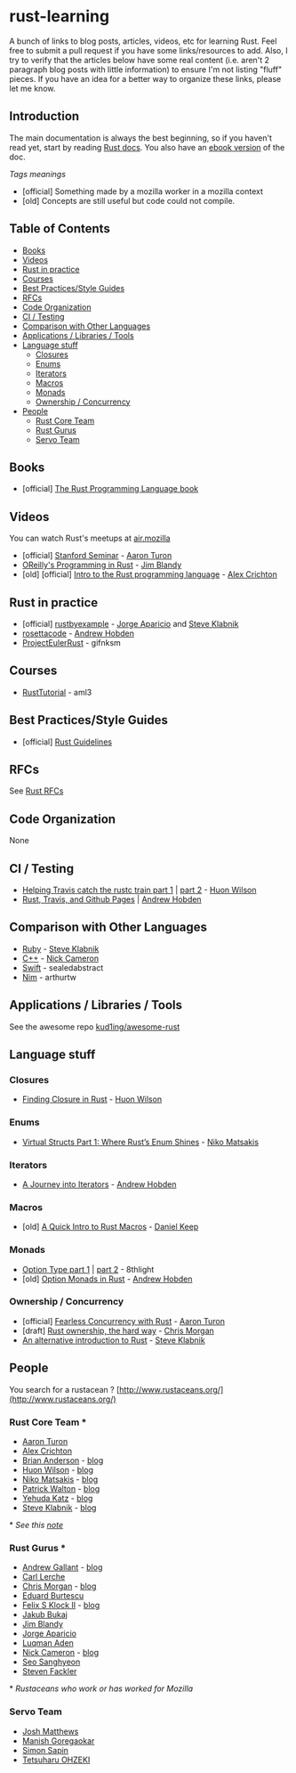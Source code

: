 # rust-learning

A bunch of links to blog posts, articles, videos, etc for learning Rust. Feel free to submit a pull request if you have some links/resources to add. Also, I try to verify that the articles below have some real content (i.e. aren't 2 paragraph blog posts with little information) to ensure I'm not listing "fluff" pieces. If you have an idea for a better way to organize these links, please let me know.

## Introduction
The main documentation is always the best beginning, so if you haven't read yet, start by reading [Rust docs](http://www.rust-lang.org/). You also have an [ebook version](https://github.com/mkaito/rustdocs_ebook) of the doc.

*Tags meanings*
* [official] Something made by a mozilla worker in a mozilla context
* [old] Concepts are still useful but code could not compile.

## Table of Contents
- [Books](#books)
- [Videos](#videos)
- [Rust in practice](#rust-in-practice)
- [Courses](#courses)
- [Best Practices/Style Guides](#best-practicesstyle-guides)
- [RFCs](#rfcs)
- [Code Organization](#code-organization)
- [CI / Testing](#ci--testing)
- [Comparison with Other Languages](#comparison-with-other-languages)
- [Applications / Libraries / Tools](#applications--libraries--tools)
- [Language stuff](#language-stuff)
  - [Closures](#closures)
  - [Enums](#enums)
  - [Iterators](#iterators)
  - [Macros](#macros)
  - [Monads](#monads)
  - [Ownership / Concurrency](#ownership--concurrency)
- [People](#people)
  - [Rust Core Team](#rust-core-team)
  - [Rust Gurus](#rust-gurus)
  - [Servo Team](#servo-team)

## Books
* [official] [The Rust Programming Language book](http://doc.rust-lang.org/nightly/book/)

## Videos
You can watch Rust's meetups at [air.mozilla](https://air.mozilla.org/channels/rust/)
* [official] [Stanford Seminar](https://www.youtube.com/watch?v=O5vzLKg7y-k) - [Aaron Turon][]
* [OReilly's Programming in Rust](https://www.reddit.com/r/rust/comments/2trruh/recording_of_jim_blandys_programming_in_rust/) - [Jim Blandy][]
* [old] [official] [Intro to the Rust programming language](https://www.youtube.com/watch?v=agzf6ftEsLU) - [Alex Crichton][]

## Rust in practice
* [official] [rustbyexample](http://rustbyexample.com/) - [Jorge Aparicio][] and [Steve Klabnik][]
* [rosettacode](https://github.com/Hoverbear/rust-rosetta) - [Andrew Hobden][]
* [ProjectEulerRust](https://github.com/gifnksm/ProjectEulerRust) - gifnksm

## Courses
* [RustTutorial](https://aml3.github.io/RustTutorial/) - aml3

## Best Practices/Style Guides
* [official] [Rust Guidelines](https://github.com/rust-lang/rust-guidelines)

## RFCs
See [Rust RFCs](https://github.com/rust-lang/rfcs)

## Code Organization
None

## CI / Testing
* [Helping Travis catch the rustc train part 1](https://huonw.github.io/blog/2015/04/helping-travis-catch-the-rustc-train/) | [part 2]() - [Huon Wilson][]
* [Rust, Travis, and Github Pages](http://hoverbear.org/2015/03/07/rust-travis-github-pages/) | [Andrew Hobden]()

## Comparison with Other Languages
* [Ruby](http://www.rustforrubyists.com/) - [Steve Klabnik][]
* [C++](http://aminb.gitbooks.io/rust-for-c/content/) - [Nick Cameron][]
* [Swift](http://faq.sealedabstract.com/rust/) - sealedabstract
* [Nim](https://arthurtw.github.io/2015/01/12/quick-comparison-nim-vs-rust.html) - arthurtw

## Applications / Libraries / Tools
See the awesome repo [kud1ing/awesome-rust](https://github.com/kud1ing/awesome-rust)

## Language stuff

### Closures
* [Finding Closure in Rust](https://huonw.github.io/blog/2015/05/finding-closure-in-rust/) - [Huon Wilson][]

### Enums
* [Virtual Structs Part 1: Where Rust’s Enum Shines](http://smallcultfollowing.com/babysteps/blog/2015/05/05/where-rusts-enum-shines/) - [Niko Matsakis][]

### Iterators
* [A Journey into Iterators](http://hoverbear.org/2015/05/02/a-journey-into-iterators/) - [Andrew Hobden][]

### Macros
* [old] [A Quick Intro to Rust Macros](https://danielkeep.github.io/quick-intro-to-macros.html) - [Daniel Keep][]

### Monads
* [Option Type part 1](http://blog.8thlight.com/dave-torre/2015/03/11/the-option-type.html) | [part 2](http://blog.8thlight.com/uku-taht/2015/04/29/using-the-option-type-effectively.html) - 8thlight
* [old] [Option Monads in Rust](http://hoverbear.org/2014/08/12/option-monads-in-rust/) - [Andrew Hobden]()

### Ownership / Concurrency
* [official] [Fearless Concurrency with Rust](http://blog.rust-lang.org/2015/04/10/Fearless-Concurrency.html) - [Aaron Turon][]
* [draft] [Rust ownership, the hard way](http://chrismorgan.info/blog/rust-ownership-the-hard-way.html) - [Chris Morgan][]
* [An alternative introduction to Rust](http://words.steveklabnik.com/a-new-introduction-to-rust) - [Steve Klabnik][]

## People
You search for a rustacean ? [http://www.rustaceans.org/](http://www.rustaceans.org/)

### Rust Core Team \*
* [Aaron Turon][]
* [Alex Crichton][]
* [Brian Anderson][] - [blog](https://brson.github.io/blog/index.html)
* [Huon Wilson][] - [blog](https://huonw.github.io/blog/)
* [Niko Matsakis][] - [blog](http://smallcultfollowing.com/babysteps/)
* [Patrick Walton][] - [blog](https://pcwalton.github.io/)
* [Yehuda Katz][] - [blog](http://yehudakatz.com/)
* [Steve Klabnik][] - [blog](http://words.steveklabnik.com/)

\* *See this [note](https://github.com/rust-lang/rust-wiki-backup/blob/master/Note-core-team.md)*

### Rust Gurus \*
* [Andrew Gallant][] - [blog](http://blog.burntsushi.net/)
* [Carl Lerche][]
* [Chris Morgan][] - [blog](http://chrismorgan.info/blog/tags/rust.html)
* [Eduard Burtescu][]
* [Felix S Klock II][] - [blog](http://blog.pnkfx.org/)
* [Jakub Bukaj][]
* [Jim Blandy][]
* [Jorge Aparicio][]
* [Luqman Aden][]
* [Nick Cameron][] - [blog](http://featherweightmusings.blogspot.fr/)
* [Seo Sanghyeon][]
* [Steven Fackler][]

\* *Rustaceans who work or has worked for Mozilla*

### Servo Team
* [Josh Matthews][]
* [Manish Goregaokar][]
* [Simon Sapin][]
* [Tetsuharu OHZEKI][]

<!-- Rust Core Team -->
[Aaron Turon]: https://github.com/aturon
[Alex Crichton]: https://github.com/alexcrichton
[Brian Anderson]: https://github.com/brson
[Huon Wilson]: https://github.com/huonw
[Niko Matsakis]: https://github.com/nikomatsakis
[Patrick Walton]: https://github.com/pcwalton
[Yehuda Katz]: https://github.com/wycats
[Steve Klabnik]: https://github.com/steveklabnik

<!-- Rust Gurus -->
[Andrew Gallant]: https://github.com/BurntSushi
[Carl Lerche]: https://github.com/carllerche
[Chris Morgan]: https://github.com/chris-morgan
[Eduard Burtescu]: https://github.com/eddyb
[Felix S Klock II]: https://github.com/pnkfelix
[Jakub Bukaj]: https://github.com/jakub-
[Jim Blandy]: https://github.com/jimblandy
[Jorge Aparicio]: https://github.com/japaric
[Luqman Aden]: https://github.com/luqmana
[Nick Cameron]: https://github.com/nrc
[Seo Sanghyeon]: https://github.com/sanxiyn
[Steven Fackler]: https://github.com/sfackler

<!-- Servo Team -->
[Josh Matthews]: https://github.com/jdm
[Manish Goregaokar]: https://github.com/Manishearth
[Tetsuharu OHZEKI]: https://github.com/saneyuki
[Simon Sapin]: https://github.com/SimonSapin

<!-- Others -->
[Daniel Keep]: https://github.com/DanielKeep
[Andrew Hobden]: https://github.com/Hoverbear
[bluss]: https://github.com/bluss
